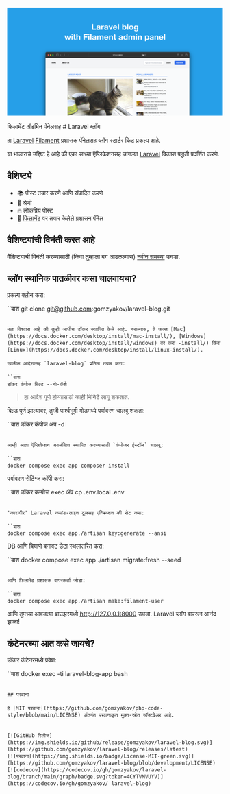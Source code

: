 ![फिलामेंट ॲडमिन पॅनेलसह लारवेल ब्लॉग](../docs/social-preview-en.png)

फिलामेंट ॲडमिन पॅनेलसह # Laravel ब्लॉग

हा [Laravel](https://laravel.com) [Filament](https://filamentphp.com) प्रशासक पॅनेलसह ब्लॉग स्टार्टर किट प्रकल्प आहे.

या भांडाराचे उद्दिष्ट हे आहे की एका साध्या ऍप्लिकेशनसह चांगल्या [Laravel](https://laravel.com) विकास पद्धती प्रदर्शित करणे.

## वैशिष्ट्ये

- 📚 पोस्ट तयार करणे आणि संपादित करणे
- 🥑 श्रेणी
- 🔥 लोकप्रिय पोस्ट
- 🎉 [फिलामेंट](https://filamentphp.com) वर तयार केलेले प्रशासन पॅनेल

## वैशिष्ट्यांची विनंती करत आहे

वैशिष्ट्याची विनंती करण्यासाठी (किंवा तुम्हाला बग आढळल्यास) [नवीन समस्या](https://github.com/gomzyakov/laravel-blog/issues/new) उघडा.

## ब्लॉग स्थानिक पातळीवर कसा चालवायचा?

प्रकल्प क्लोन करा:

``बाश
git clone git@github.com:gomzyakov/laravel-blog.git
```

मला विश्वास आहे की तुम्ही आधीच डॉकर स्थापित केले आहे. नसल्यास, ते फक्त [Mac](https://docs.docker.com/desktop/install/mac-install/), [Windows](https://docs.docker.com/desktop/install/windows) वर करा -install/) किंवा [Linux](https://docs.docker.com/desktop/install/linux-install/).

खालील आदेशासह `laravel-blog` प्रतिमा तयार करा:

``बाश
डॉकर कंपोज बिल्ड --नो-कॅशे
```

>हा आदेश पूर्ण होण्यासाठी काही मिनिटे लागू शकतात.

बिल्ड पूर्ण झाल्यावर, तुम्ही पार्श्वभूमी मोडमध्ये पर्यावरण चालवू शकता:

``बाश
डॉकर कंपोज अप -d
```

आम्ही आता ऍप्लिकेशन अवलंबित्व स्थापित करण्यासाठी `कंपोजर इंस्टॉल` चालवू:

``बाश
docker compose exec app composer install
```

पर्यावरण सेटिंग्ज कॉपी करा:

``बाश
डॉकर कम्पोज exec ॲप cp .env.local .env
```

'कारागीर' Laravel कमांड-लाइन टूलसह एन्क्रिप्शन की सेट करा:

``बाश
docker compose exec app./artisan key:generate --ansi
```

DB आणि बियाणे बनावट डेटा स्थलांतरित करा:

``बाश
docker compose exec app ./artisan migrate:fresh --seed
```

आणि फिलामेंट प्रशासक वापरकर्ता जोडा:

``बाश
docker compose exec app./artisan make:filament-user
```

आणि तुमच्या आवडत्या ब्राउझरमध्ये http://127.0.0.1:8000 उघडा. Laravel ब्लॉग वापरून आनंद झाला!

## कंटेनरच्या आत कसे जायचे?

डॉकर कंटेनरमध्ये प्रवेश:

``बाश
docker exec -ti laravel-blog-app bash
```

## परवाना

हे [MIT परवाना](https://github.com/gomzyakov/php-code-style/blob/main/LICENSE) अंतर्गत परवानाकृत मुक्त-स्रोत सॉफ्टवेअर आहे.


[![GitHub रिलीज](https://img.shields.io/github/release/gomzyakov/laravel-blog.svg)](https://github.com/gomzyakov/laravel-blog/releases/latest)
[![परवाना](https://img.shields.io/badge/License-MIT-green.svg)](https://github.com/gomzyakov/laravel-blog/blob/development/LICENSE)
[![codecov](https://codecov.io/gh/gomzyakov/laravel-blog/branch/main/graph/badge.svg?token=4CYTVMVUYV)](https://codecov.io/gh/gomzyakov/ laravel-blog)
